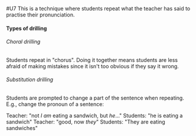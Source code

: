 #U7
This is a technique where students repeat what the teacher has said to practise their pronunciation. 

#### Types of drilling

###### Choral drilling
Students repeat in "chorus". Doing it together means students are less afraid of making mistakes since it isn't too obvious if they say it wrong.
###### Substitution drilling
Students are prompted to change a part of the sentence when repeating. E.g., change the pronoun of a sentence:

Teacher: "not *I am* eating a sandwich, but *he*..."
Students: "he is eating a sandwich"
Teacher: "good, now *they*"
Students: "They are eating sandwiches"
